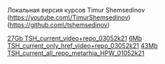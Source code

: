 Локальная версия курсов Timur Shemsedinov (https://youtube.com\/TimurShemsedinov)(https://github.com\/tshemsedinov)

[27Gb TSH_current_video+repo_03052k21](https:/cloud.mail.ru\/public/qmNj/wLitLSDJu)
[6Mb TSH_current_only_href_video+repo_03052k21](https://cloud.mail.ru\/public/ZFBz/nQ7mmZKqz)
[43Mb TSH_current_all_repo_metarhia_HPW_01052k21](https://cloud.mail.ru\/public/w58e/266Taz3hA)